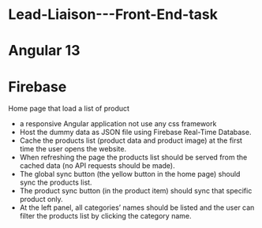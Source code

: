 # Lead-Liaison---Front-End-task
# Angular 13 
# Firebase
Home page that load a list of product 
- a responsive Angular application not use any css framework
- Host the dummy data as JSON file using Firebase Real-Time Database.
- Cache the products list (product data and product image) at the first time the user opens the
website.
- When refreshing the page the products list should be served from the cached data (no API
requests should be made).
- The global sync button (the yellow button in the home page) should sync the products list.
- The product sync button (in the product item) should sync that specific product only.
- At the left panel, all categories’ names should be listed and the user can filter the products list
by clicking the category name.
